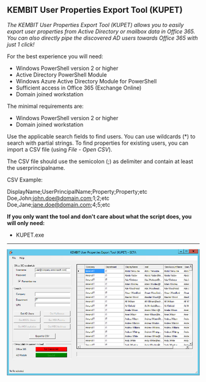 ﻿## KEMBIT User Properties Export Tool (KUPET)

_The KEMBIT User Properties Export Tool (KUPET) allows you to easily export user properties from Active Directory or mailbox data in Office 365. You can also directly pipe the discovered AD users towards Office 365 with just 1 click!_

For the best experience you will need:
- Windows PowerShell version 2 or higher
- Active Directory PowerShell Module
- Windows Azure Active Directory Module for PowerShell
- Sufficient access in Office 365 (Exchange Online)
- Domain joined workstation

The minimal requirements are:
- Windows PowerShell version 2 or higher
- Domain joined workstation

Use the applicable search fields to find users. You can use wildcards (*) to search with partial strings.
To find properties for existing users, you can import a CSV file (using _File - Open CSV_). 

The CSV file should use the semicolon (;) as delimiter and contain at least the userprincipalname.

CSV Example:

DisplayName;UserPrincipalName;Property;Property;etc<br>
Doe,John;john.doe@domain.com;1;2;etc<br>
Doe,Jane;jane.doe@domain.com;4;5;etc<br>

**If you only want the tool and don't care about what the script does, you will only need:**
- KUPET.exe

***

![Sample](https://github.com/ahatting/KUPET/blob/master/Sample1.png "KUPET")
